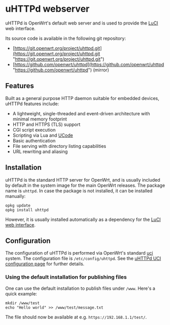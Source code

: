 # uHTTPd webserver

uHTTPd is OpenWrt's default web server and is used to provide the [LuCI](/docs/techref/luci "docs:techref:luci") web interface.

Its source code is available in the following git repository:

- [https://git.openwrt.org/project/uhttpd.git](https://git.openwrt.org/project/uhttpd.git "https://git.openwrt.org/project/uhttpd.git")
- [https://github.com/openwrt/uhttpd](https://github.com/openwrt/uhttpd "https://github.com/openwrt/uhttpd") (mirror)

## Features

Built as a general purpose HTTP daemon suitable for embedded devices, uHTTPd features include:

- A lightweight, single-threaded and event-driven architecture with minimal memory footprint
- HTTP and HTTPS (TLS) support
- CGI script execution
- Scripting via Lua and [UCode](https://ucode.mein.io/ "https://ucode.mein.io/")
- Basic authentication
- File serving with directory listing capabilities
- URL rewriting and aliasing

## Installation

uHTTPd is the standard HTTP server for OpenWrt, and is usually included by default in the system image for the main OpenWrt releases. The package name is `uhttpd`. In case the package is not installed, it can be installed manually:

```
opkg update
opkg install uhttpd
```

However, it is usually installed automatically as a dependency for the [LuCI](/docs/techref/luci "docs:techref:luci") [web interface](/docs/guide-user/luci/webinterface.overview "docs:guide-user:luci:webinterface.overview").

## Configuration

The configuration of uHTTPd is performed via OpenWrt's standard [uci](/docs/guide-user/base-system/uci "docs:guide-user:base-system:uci") system. The configuration file is `/etc/config/uhttpd`. See the [uHTTPd UCI configuration page](/docs/guide-user/services/webserver/uhttpd "docs:guide-user:services:webserver:uhttpd") for further details.

### Using the default installation for publishing files

One can use the default installation to publish files under `/www`. Here's a quick example:

```
mkdir /www/test
echo "Hello world" >> /www/test/message.txt
```

The file should now be available at e.g. `https://192.168.1.1/test/`.

